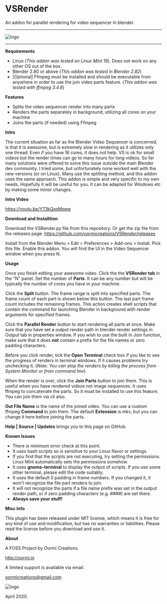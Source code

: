 # VSRender

An addon for parallel rendering for video sequencer in blender.

---

![logo](https://oormi.in/software/software_images/vsrenderthumb.jpg)

---


**Requirements**

* Linux (_This addon was tested on Linux Mint 19_). Does not work on any other OS out of the box.
* Blender 2.80 or above (_This addon was tested in Blender 2.82_)
* [Optional] Ffmpeg must be installed and should be executable from anywhere in order to use the join video parts feature. (_This addon was tested with ffmpeg 3.4.6_)

**Features**

* Splits the video sequencer render into many parts
* Renders the parts separately in background, utilizing all cores on your machine
* Joins the parts (if needed) using Ffmpeg

**Intro**

The current situation as far as the Blender Video Sequencer is concerned, is that it is awesome, but is extremely slow in rendering as it utilizes only one thread. Even if you have 16 cores, it does not help. VS is ok for small videos but the render times can go to many hours for long videos. So far many solutions were offered to solve this issue outside the main Blender dev community. I tried some, but unfortunately none worked well with the new versions (or on Linux). Many use the splitting method, and this addon uses the same approach. This addon is simple and very specific to my own needs. Hopefully it will be useful for you. It can be adapted for Windows etc by making some minor changes.

**Intro Video**

https://youtu.be/Y73kQxqMpew

**Download and Installtion**

Download the VSRender.py file from this repository. Or get the zip file from the releases page.
https://github.com/oormicreations/VSRender/releases

Install from the Blender Menu > Edit > Preferences > Add-ons > Install. Pick this file. Enable this addon.
You will find the UI in the Video Sequencer window when you press N.

**Usage**

Once you finish editing your awesome video. Click the the **VSRender tab** in the "N" panel. 
Set the number of **Parts**. It can be any number but will be typically the number of cores you have in your machine.

Click the **Split** button. The frame range is split into specified parts. The frame count of each part is shown below this button. The last part frame count includes the remaining frames. This action creates shell scripts that contain the command for launching Blender in background with render arguments for specified frames.

Click the **Parallel Render** button to start rendering all parts at once. Make sure that you have set a output render path in blender render settings in Output tab in properties window. If you wish to use the built in Join function, make sure that it does **not** contain a prefix for the file names or zero padding characters.

Before you click render, tick the **Open Terminal** check box if you like to see the progress of renders in terminal windows. If it causes problems try unchecking it. (_Note: You can stop the renders by killing the process from System Monitor or from command line_)

When the render is over, click the **Join Parts** button to join them. This is useful when you have rendered videos not image sequences. It uses ffmpeg to concatenate the parts. So it must be installed to use this feature. You can join them via cli also.

**Out File Name** is the name of the joined video. You can use a custom ffmpeg **Command** to join them. The default **Extension** is mkv, but you can change it here before joining the parts.

**Help | Source | Updates** brings you to this page on GitHub.


**Known Issues**

* There is minimum error check at this point.
* It uses bash scripts so is sensitive to your Linux flavor or settings.
* If you find that the scripts are not executing, try setting the permissions. Linux Mint automatically sets the permissions somehow.
* It uses **gnome-terminal** to display the output of scripts. If you use some other terminal, please edit the code suitably.
* It uses the default 0 padding in frame numbers. If you changed it, it won't recognize the file part renders to join.
* It will not recognize the parts if a file name prefix was set in the output render path, or if zero padding characters (e.g. ####) are set there.
* **Always save your stuff!**


**Misc Info**

This plugin has been released under MIT license, which means it is free for any kind of use and modification, but has no warranties or liabilities. Please read the license before you download and use it. 

**About**

A FOSS Project by Oormi Creations.

http://oormi.in

A limited support is available via email.

oormicreations@gmail.com


![logo](https://oormi.in/software/cbp/images/OormiLogo.png)

April 2020.









